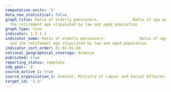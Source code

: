 ```yaml
---
computation_units: '%'
data_non_statistical: false
graph_title: Ratio of elderly pensioners.               Ratio of age pensioners and
  the retirement age stipulated by law and aged population
graph_type: line
indicator: 1.3.1.d
indicator_name: Ratio of elderly pensioners.               Ratio of age pensioners
  and the retirement age stipulated by law and aged population
indicator_sort_order: 01-03-01-0d
national_geographical_coverage: Armenia
published: true
reporting_status: complete
sdg_goal: '1'
source_active_1: true
source_organisation_1: Armstat, Ministry of Labour and Social Affaires of RA
target_id: '1.3'
---
```

